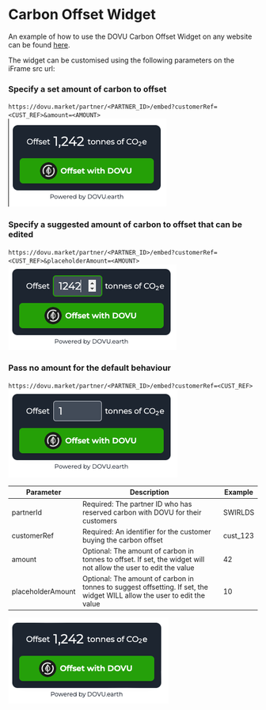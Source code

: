 # Carbon Offset Widget

An example of how to use the DOVU Carbon Offset Widget on any website can be found [here](/examples/carbon-offset-widget/carbonOffsetWidget.html).

The widget can be customised using the following parameters on the iFrame src url:

### Specify a set amount of carbon to offset

`https://dovu.market/partner/<PARTNER_ID>/embed?customerRef=<CUST_REF>&amount=<AMOUNT>`
![Amount](/examples/carbon-offset-widget/dovuCarbonOffsetWidgetAmount.png)

### Specify a suggested amount of carbon to offset that can be edited

`https://dovu.market/partner/<PARTNER_ID>/embed?customerRef=<CUST_REF>&placeholderAmount=<AMOUNT>`
![Placholder Amount](/examples/carbon-offset-widget/dovuCarbonOffsetWidgetPlaceholder.png)

### Pass no amount for the default behaviour

`https://dovu.market/partner/<PARTNER_ID>/embed?customerRef=<CUST_REF>`
![No Amount](/examples/carbon-offset-widget/dovuCarbonOffsetWidgetDefault.png)

| Parameter         | Description                                                                                                              | Example  |
| ----------------- | ------------------------------------------------------------------------------------------------------------------------ | -------- |
| partnerId         | Required: The partner ID who has reserved carbon with DOVU for their customers                                           | SWIRLDS  |
| customerRef       | Required: An identifier for the customer buying the carbon offset                                                        | cust_123 |
| amount            | Optional: The amount of carbon in tonnes to offset. If set, the widget will not allow the user to edit the value         | 42       |
| placeholderAmount | Optional: The amount of carbon in tonnes to suggest offsetting. If set, the widget WILL allow the user to edit the value | 10       |

![Carbon Offset Widget](/examples/carbon-offset-widget/dovuCarbonOffsetWidget.png)
